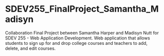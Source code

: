 # SDEV255_FinalProject_Samantha_Madisyn
Collaboration Final Project between Samantha Harper and Madisyn Nutt for SDEV 255 - Web Application Development.
Web application that allows students to sign up for and drop college courses and teachers to add, delete, and edit courses. 

